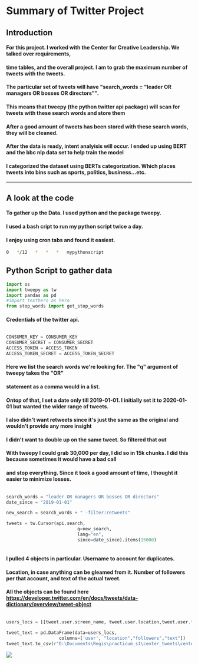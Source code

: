 # Summary of Twitter Project

## Introduction

#### For this project. I worked with the Center for Creative Leadership. We talked over requirements,
#### time tables, and the overall project. I am to grab the maximum number of tweets with the tweets.
#### The particular set of tweets will have "search_words = "leader OR managers OR bosses OR directors"".
#### This means that tweepy (the python twitter api package) will scan for tweets with these search words and store them
#### After a good amount of tweets has been stored with these search words, they will be cleaned.
#### After the data is ready, intent analyisis will occur. I ended up using BERT and the bbc nlp data set to help train the model
#### I categorized the dataset using BERTs categorization. Which places tweets into bins such as sports, politics, business...etc.

---

## A look at the code

#### To gather up the Data. I used python and the package tweepy. 

#### I used a bash cript to run my python script twice a day. 
#### I enjoy using cron tabs and found it easiest. 

```bash
0   */12   *   *   *   mypythonscript
```
## Python Script to gather data


```python
import os
import tweepy as tw
import pandas as pd
#import texthero as hero
from stop_words import get_stop_words
```
#### Credentials of the twitter api. 


```python

CONSUMER_KEY = CONSUMER_KEY
CONSUMER_SECRET = CONSUMER_SECRET
ACCESS_TOKEN = ACCESS_TOKEN
ACCESS_TOKEN_SECRET = ACCESS_TOKEN_SECRET

```

#### Here we list the search words we're looking for. The "q" argument of tweepy takes the "OR" 
#### statement as a comma would in a list.
#### Ontop of that, I set a date only till 2019-01-01. I initially set it to 2020-01-01 but wanted the wider range of tweets.
#### I also didn't want retweets since it's just the same as the original and wouldn't provide any more insight
#### I didn't want to double up on the same tweet. So filtered that out
#### With tweepy I could grab 30,000 per day, I did so in 15k chunks. I did this because sometimes it would have a bad call
#### and stop everything. Since it took a good amount of time, I thought it easier to minimize losses.


```python

search_words = "leader OR managers OR bosses OR directors"
date_since = "2019-01-01"

new_search = search_words + " -filter:retweets"

tweets = tw.Cursor(api.search, 
                           q=new_search,
                           lang="en",
                           since=date_since).items(15000)
						   
```

#### I pulled 4 objects in particular. Username to account for duplicates. 
#### Location, in case anything can be gleamed from it. Number of followers per that account, and text of the actual tweet.
#### All the objects can be found here https://developer.twitter.com/en/docs/tweets/data-dictionary/overview/tweet-object


```python

users_locs = [[tweet.user.screen_name, tweet.user.location,tweet.user.followers_count,tweet.text] for tweet in tweets]

tweet_text = pd.DataFrame(data=users_locs, 
                    columns=['user', "location","followers","text"])
tweet_text.to_csv(r"D:\Documents\Regis\practicum_s1\center_tweets\center_Tweets_15_5.csv") 
```

![](/https://github.com/Xderic2/center_tweets/blob/master/output_example.PNG)
